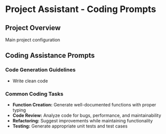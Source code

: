 # Project Assistant - Coding Prompts

## Project Overview
Main project configuration

## Coding Assistance Prompts

### Code Generation Guidelines
- Write clean code

### Common Coding Tasks
- **Function Creation:** Generate well-documented functions with proper typing
- **Code Review:** Analyze code for bugs, performance, and maintainability
- **Refactoring:** Suggest improvements while maintaining functionality
- **Testing:** Generate appropriate unit tests and test cases
